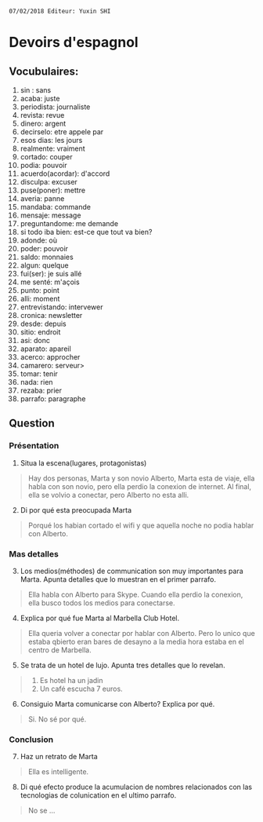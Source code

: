 `07/02/2018 Editeur: Yuxin SHI`

# Devoirs d'espagnol

## Vocubulaires:
1. sin : sans
2. acaba: juste
3. periodista: journaliste
4. revista: revue
5. dinero: argent
6. decirselo: etre appele par
7. esos dias: les jours
8. realmente: vraiment
9. cortado: couper
10. podia: pouvoir
11. acuerdo(acordar): d'accord
12. disculpa: excuser
13. puse(poner): mettre
14. averia: panne
15. mandaba: commande
16. mensaje: message
17. preguntandome: me demande
18. si todo iba bien: est-ce que tout va bien?
19. adonde: où
20. poder: pouvoir
21. saldo: monnaies
22. algun: quelque
23. fui(ser): je suis allé
24. me senté: m'açois
25. punto: point
26. alli: moment
27. entrevistando: intervewer
28. cronica: newsletter
29. desde: depuis
30. sitio: endroit
31. asi: donc
32. aparato: apareil
33. acerco: approcher
34. camarero: serveur>
35. tomar: tenir
36. nada: rien
37. rezaba: prier
38. parrafo: paragraphe

## Question
### Présentation
1. Situa la escena(lugares, protagonistas)
> Hay dos personas, Marta y son novio Alberto, Marta esta de viaje, ella habla con son novio, pero ella perdio la conexion de internet.
> Al final, ella se volvio a conectar, pero Alberto no esta alli.

2. Di por qué esta preocupada Marta
> Porqué los habian cortado el wifi y que aquella noche no podia hablar con Alberto.

### Mas detalles
3. Los medios(méthodes) de communication son muy importantes para Marta. Apunta detalles que lo muestran en el primer parrafo.
> Ella habla con Alberto para Skype. Cuando ella perdio la conexion, ella busco todos los medios para conectarse.

4. Explica por qué fue Marta al Marbella Club Hotel.
> Ella queria volver a conectar por hablar con Alberto. Pero lo unico que estaba qbierto eran bares de desayno a la media hora estaba en el centro de Marbella.

5. Se trata de un hotel de lujo. Apunta tres detalles que lo revelan.
> 1. Es hotel ha un jadin
> 2. Un café escucha 7 euros.

6. Consiguio Marta comunicarse con Alberto? Explica por qué.
> Si. No sé por qué.

### Conclusion
7. Haz un retrato de Marta
> Ella es intelligente.

8. Di qué efecto produce la acumulacion de nombres relacionados con las tecnologias de colunication en el ultimo parrafo.
> No se ...
